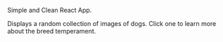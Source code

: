 Simple and Clean React App.

Displays a random collection of images of dogs. Click one to learn more about the breed temperament.
